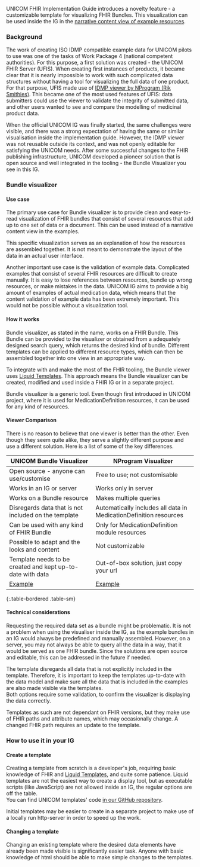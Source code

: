 UNICOM FHIR Implementation Guide introduces a novelty feature - a customizable template for visualizing FHIR Bundles. This visualization can be used inside the IG in the [narrative content view of example resources](https://hl7-eu.github.io/unicom-ig/Bundle-010-Clexane-60mg-06ml-EE-FullProduct.html#).

### Background
The work of creating ISO IDMP compatible example data for UNICOM pilots to use was one of the tasks of Work Package 4 (national competent authorities). For this purpose, a first solution was created - the UNICOM FHIR Server (UFIS). When creating first instances of products, it became clear that it is nearly impossible to work with such complicated data structures without having a tool for visualizing the full data of one product. For that purpose, UFIS made use of [IDMP viewer by NProgram (Rik Smithies)](https://idmp-viewer.azurewebsites.net/display-product).
This became one of the most used features of UFIS: data submitters could use the viewer to validate the integrity of submitted data, and other users wanted to see and compare the modelling of medicinal product data.  

When the official UNICOM IG was finally started, the same challenges were visible, and there was a strong expectation of having the same or similar visualisation inside the implementation guide. However, the IDMP viewer was not reusable outside its context, and was not openly editable for satisfying the UNICOM needs. After some successful changes to the FHIR publishing infrastructure, UNICOM developed a pioneer solution that is open source and well integrated in the tooling  - the Bundle Visualizer you see in this IG.

### Bundle visualizer

#### Use case
The primary use case for Bundle visualizer is to provide clean and easy-to-read visualization of FHIR bundles that consist of several resources that add up to one set of data or a document. This can be used instead of a narrative content view in the examples.   

This specific visualization serves as an explanation of how the resources are assembled together. It is not meant to demonstrate the layout of the data in an actual user interface.  

Another important use case is the validation of example data. Complicated examples that consist of several FHIR resources are difficult to create manually. It is easy to lose references between resources, bundle up wrong resources, or make mistakes in the data. UNICOM IG aims to provide a big amount of examples of actual medication data, which means that the content validation of example data has been extremely important. This would not be possible without a visualization tool.

#### How it works
Bundle visualizer, as stated in the name, works on a FHIR Bundle. This Bundle can be provided to the visualizer or obtained from a adequately designed search query, which returns the desired kind of bundle. Different templates can be applied to different resource types, which can then be assembled together into one view in an appropriate way.  

To integrate with and make the most of the FHIR tooling, the Bundle viewer uses [Liquid Templates](https://shopify.github.io/liquid/). 
This approach means the Bundle visualizer can be created, modified and used inside a FHIR IG or in a separate project.

Bundle visualizer is a generic tool. Even though first introduced in UNICOM project, where it is used for MedicationDefinition resources, it can be used for any kind of resources.

#### Viewer Comparison
There is no reason to believe that one viewer is better than the other. Even though they seem quite alike, they serve a slightly different purpose and use a different solution. Here is a list of some of the key differences.  

|UNICOM Bundle Visualizer|NProgram Visualizer|
|--|--|
|Open source - anyone can use/customise  | Free to use; not customisable|
|Works in an IG or server|Works only in server|
|Works on a Bundle resource|Makes multiple queries|
|Disregards data that is not included on the template|Automatically includes all data in MedicationDefinition resources|
|Can be used with any kind of FHIR Bundle|Only for MedicationDefinition module resources|
|Possible to adapt and the looks and content|Not customizable|
|Template needs to be created and kept up-to-date with data|Out-of-box solution, just copy your url|
|[Example](Bundle-015-CopaliaHCT-EE-FullProduct.html)|[Example](https://idmp-viewer.azurewebsites.net/display-product?url=http://185.11.167.107:8084/fhir/MedicinalProductDefinition/CopaliaHCT-EE-MPD)|
{:.table-bordered .table-sm}

#### Technical considerations
Requesting the required data set as a bundle might be problematic. It is not a problem when using the visualiser inside the IG, as the example bundles in an IG would always be predefined and manually assembled. However, on a server, you may not always be able to query all the data in a way, that it would be served as one FHIR bundle. Since the solutions are open source and editable, this can be addressed in the future if needed.

The template disregards all data that is not explicitly included in the template. Therefore, it is important to keep the templates up-to-date with the data model and make sure all the data that is included in the examples are also made visible via the templates.  
Both options require some validation, to confirm the visualizer is displaying the data correctly.

Templates as such are not dependant on FHIR versions, but they make use of FHIR paths and attribute names, which may occasionally change. A changed FHIR path requires an update to the template.

### How to use it in your IG
#### Create a template
Creating a template from scratch is a developer's job, requiring basic knowledge of FHIR and [Liquid Templates](https://shopify.github.io/liquid/), and quite some patience. Liquid templates are not the easiest way to create a display tool, but as executable scripts (like JavaScript) are not allowed inside an IG, the regular options are off the table.  
You can find UNICOM templates' code [in our GitHub repository](https://github.com/hl7-eu/unicom-ig/tree/master/unicom-template/package/includes).  

Initial templates may be easier to create in a separate project to make use of a locally run http-server in order to speed up the work.
 
#### Changing a template
Changing an existing template where the desired data elements have already been made visible is significantly easier task. Anyone with basic knowledge of html should be able to make simple changes to the templates.  

